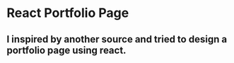 # React Portfolio Page

## I inspired by another source and tried to design a portfolio page using react. 